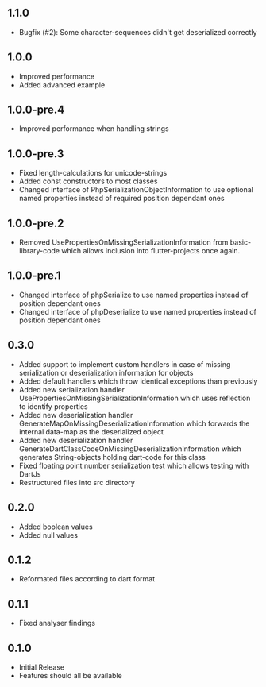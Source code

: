 ## 1.1.0

* Bugfix (#2): Some character-sequences didn't get deserialized correctly

## 1.0.0

* Improved performance
* Added advanced example

## 1.0.0-pre.4

* Improved performance when handling strings

## 1.0.0-pre.3

* Fixed length-calculations for unicode-strings
* Added const constructors to most classes
* Changed interface of PhpSerializationObjectInformation to use optional named properties instead of required position dependant ones

## 1.0.0-pre.2

* Removed UsePropertiesOnMissingSerializationInformation from basic-library-code which allows inclusion into flutter-projects once again.

## 1.0.0-pre.1

* Changed interface of phpSerialize to use named properties instead of position dependant ones
* Changed interface of phpDeserialize to use named properties instead of position dependant ones

## 0.3.0

* Added support to implement custom handlers in case of missing serialization or deserialization information for objects
* Added default handlers which throw identical exceptions than previously
* Added new serialization handler UsePropertiesOnMissingSerializationInformation which uses reflection to identify properties
* Added new deserialization handler GenerateMapOnMissingDeserializationInformation which forwards the internal data-map as the deserialized object
* Added new deserialization handler GenerateDartClassCodeOnMissingDeserializationInformation which generates String-objects holding dart-code for this class
* Fixed floating point number serialization test which allows testing with DartJs
* Restructured files into src directory

## 0.2.0

* Added boolean values
* Added null values
## 0.1.2

* Reformated files according to dart format
## 0.1.1

* Fixed analyser findings
## 0.1.0

* Initial Release
* Features should all be available